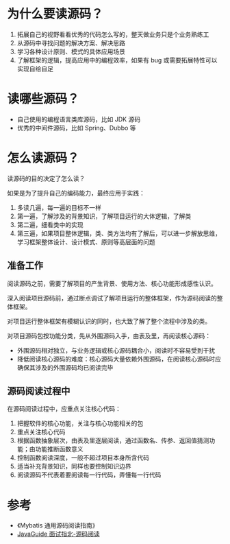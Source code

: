 # 为什么要读源码？

1. 拓展自己的视野看看优秀的代码怎么写的，整天做业务只是个业务熟练工
2. 从源码中寻找问题的解决方案、解决思路
3. 学习各种设计原则、模式的具体应用场景
4. 了解框架的逻辑，提高应用中的编程效率，如果有 bug 或需要拓展特性可以实现自给自足

# 读哪些源码？

- 自己使用的编程语言类库源码，比如 JDK 源码
- 优秀的中间件源码，比如 Spring、Dubbo 等

# 怎么读源码？

读源码的目的决定了怎么读？

如果是为了提升自己的编码能力，最终应用于实践：

1. 多读几遍，每一遍的目标不一样
2. 第一遍，了解涉及的背景知识，了解项目运行的大体逻辑，了解类
3. 第二遍，细看类中的实现
4. 第三遍，如果项目整体逻辑，类、类方法均有了解后，可以进一步解放思维，学习框架整体设计、设计模式、原则等高层面的问题

## 准备工作

阅读源码之前，需要了解项目的产生背景、使用方法、核心功能形成感性认识。

深入阅读项目源码前，通过断点调试了解项目运行的整体框架，作为源码阅读的整体框架。

对项目运行整体框架有模糊认识的同时，也大致了解了整个流程中涉及的类。

对项目源码包按功能分类，先从外围源码入手，由表及里，再阅读核心源码：

- 外围源码相对独立，与业务逻辑或核心源码耦合小，阅读时不容易受到干扰
- 降低阅读核心源码的难度：核心源码大量依赖外围源码，在阅读核心源码时应确保其涉及的外围源码均已阅读完毕

## 源码阅读过程中

在源码阅读过程中，应重点关注核心代码：

1. 把握软件的核心功能，关注与核心功能相关的包
2. 重点关注核心代码
3. 根据函数抽象层次，由表及里逐层阅读，通过函数名、传参、返回值猜测功能；由功能推断函数意义
4. 控制函数阅读深度，一般不超过项目本身所含代码
5. 适当补充背景知识，同样也要控制知识边界
6. 阅读源码不代表着要阅读每一行代码，弄懂每一行代码

# 参考

- 《Mybatis 通用源码阅读指南》
- [JavaGuide 面试指北-源码阅读](https://www.yuque.com/books/share/04ac99ea-7726-4adb-8e57-bf21e2cc7183/og1v14#oys13)